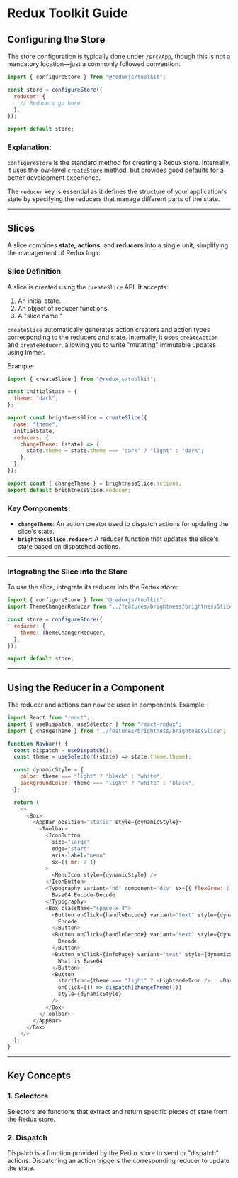 # Redux Toolkit Guide

## Configuring the Store

The store configuration is typically done under `/src/App`, though this is not a mandatory location—just a commonly followed convention.

```javascript
import { configureStore } from "@reduxjs/toolkit";

const store = configureStore({
  reducer: {
    // Reducers go here
  },
});

export default store;
```

### Explanation:
`configureStore` is the standard method for creating a Redux store. Internally, it uses the low-level `createStore` method, but provides good defaults for a better development experience. 

The `reducer` key is essential as it defines the structure of your application's state by specifying the reducers that manage different parts of the state.

---

## Slices

A slice combines **state**, **actions**, and **reducers** into a single unit, simplifying the management of Redux logic.

### Slice Definition

A slice is created using the `createSlice` API. It accepts:
1. An initial state.
2. An object of reducer functions.
3. A "slice name."

`createSlice` automatically generates action creators and action types corresponding to the reducers and state. Internally, it uses `createAction` and `createReducer`, allowing you to write "mutating" immutable updates using Immer.

Example:

```javascript
import { createSlice } from "@reduxjs/toolkit";

const initialState = {
  theme: "dark",
};

export const brightnessSlice = createSlice({
  name: "theme",
  initialState,
  reducers: {
    changeTheme: (state) => {
      state.theme = state.theme === "dark" ? "light" : "dark";
    },
  },
});

export const { changeTheme } = brightnessSlice.actions;
export default brightnessSlice.reducer;
```

### Key Components:
- **`changeTheme`**: An action creator used to dispatch actions for updating the slice's state.
- **`brightnessSlice.reducer`**: A reducer function that updates the slice's state based on dispatched actions.

---

### Integrating the Slice into the Store

To use the slice, integrate its reducer into the Redux store:

```javascript
import { configureStore } from "@reduxjs/toolkit";
import ThemeChangerReducer from "../features/brightness/brightnessSlice";

const store = configureStore({
  reducer: {
    theme: ThemeChangerReducer,
  },
});

export default store;
```

---

## Using the Reducer in a Component

The reducer and actions can now be used in components. Example:

```javascript
import React from "react";
import { useDispatch, useSelector } from "react-redux";
import { changeTheme } from "../features/brightness/brightnessSlice";

function Navbar() {
  const dispatch = useDispatch();
  const theme = useSelector((state) => state.theme.theme);

  const dynamicStyle = {
    color: theme === "light" ? "black" : "white",
    backgroundColor: theme === "light" ? "white" : "black",
  };

  return (
    <>
      <Box>
        <AppBar position="static" style={dynamicStyle}>
          <Toolbar>
            <IconButton
              size="large"
              edge="start"
              aria-label="menu"
              sx={{ mr: 2 }}
            >
              <MenuIcon style={dynamicStyle} />
            </IconButton>
            <Typography variant="h6" component="div" sx={{ flexGrow: 1 }}>
              Base64 Encode-Decode
            </Typography>
            <Box className="space-x-4">
              <Button onClick={handleEncode} variant="text" style={dynamicStyle}>
                Encode
              </Button>
              <Button onClick={handleDecode} variant="text" style={dynamicStyle}>
                Decode
              </Button>
              <Button onClick={infoPage} variant="text" style={dynamicStyle}>
                What is Base64
              </Button>
              <Button
                startIcon={theme === "light" ? <LightModeIcon /> : <DarkModeIcon />}
                onClick={() => dispatch(changeTheme())}
                style={dynamicStyle}
              />
            </Box>
          </Toolbar>
        </AppBar>
      </Box>
    </>
  );
}
```

---

## Key Concepts

### 1. Selectors
Selectors are functions that extract and return specific pieces of state from the Redux store.

### 2. Dispatch
Dispatch is a function provided by the Redux store to send or "dispatch" actions. Dispatching an action triggers the corresponding reducer to update the state.
```markdown